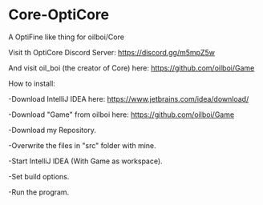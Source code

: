 # Core-OptiCore
A OptiFine like thing for oilboi/Core

Visit th OptiCore Discord Server: https://discord.gg/m5mpZ5w

And visit oil_boi (the creator of Core) here: https://github.com/oilboi/Game

How to install:

-Download IntelliJ IDEA here: https://www.jetbrains.com/idea/download/

-Download "Game" from oilboi here: https://github.com/oilboi/Game

-Download my Repository.

-Overwrite the files in "src" folder with mine.

-Start IntelliJ IDEA (With Game as workspace).

-Set build options.

-Run the program.
